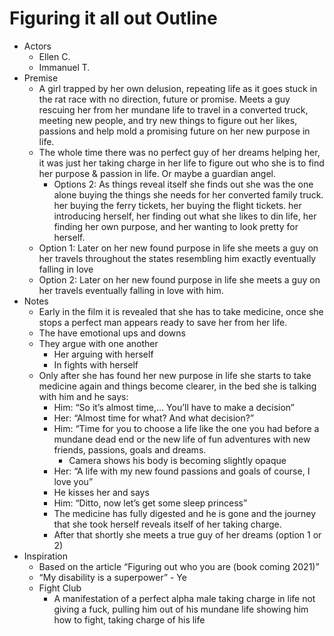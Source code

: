 # Figuring it all out Outline

- Actors
    - Ellen C.
    - Immanuel T.
- Premise
    - A girl trapped by her own delusion, repeating life as it goes stuck in the rat race with no direction, future or promise. Meets a guy rescuing her from her mundane life to travel in a converted truck, meeting new people, and try new things to figure out her likes, passions and help mold a promising future on her new purpose in life.
    - The whole time there was no perfect guy of her dreams helping her, it was just her taking charge in her life to figure out who she is to find her purpose & passion in life. Or maybe a guardian angel.
        - Options 2: As things reveal itself she finds out she was the one alone buying the things she needs for her converted family truck. her buying the ferry tickets, her buying the flight tickets. her introducing herself, her finding out what she likes to din life, her finding her own purpose, and her wanting to look pretty for herself.
    - Option 1: Later on her new found purpose in life she meets a guy on her travels throughout the states resembling him exactly eventually falling in love
    - Option 2: Later on her new found purpose in life she meets a guy on her travels eventually falling in love with him.
- Notes
    - Early in the film it is revealed that she has to take medicine, once she stops a perfect man appears ready to save her from her life.
    - The have emotional ups and downs
    - They argue with one another
        - Her arguing with herself
        - In fights with herself
    - Only after she has found her new purpose in life she starts to take medicine again and things become clearer, in the bed she is talking with him and he says:
        - Him: “So it’s almost time,… You’ll have to make a decision”
        - Her: “Almost time for what? And what decision?”
        - Him: “Time for you to choose a life like the one you had before a mundane dead end or the new life of fun adventures with new friends, passions, goals and dreams.
            - Camera shows his body is becoming slightly opaque
        - Her: “A life with my new found passions and goals of course, I love you”
        - He kisses her and says
        - Him: “Ditto, now let’s get some sleep princess”
        - The medicine has fully digested and he is gone and the journey that she took herself reveals itself of her taking charge.
        - After that shortly she meets a true guy of her dreams (option 1 or 2)
- Inspiration
    - Based on the article “Figuring out who you are (book coming 2021)”
    - “My disability is a superpower” - Ye
    - Fight Club
        - A manifestation of a perfect alpha male taking charge in life not giving a fuck, pulling him out of his mundane life showing him how to fight, taking charge of his life
